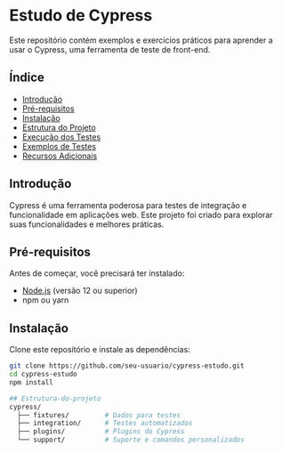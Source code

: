 # Estudo de Cypress

Este repositório contém exemplos e exercícios práticos para aprender a usar o Cypress, uma ferramenta de teste de front-end.

## Índice

- [Introdução](#introdução)
- [Pré-requisitos](#pré-requisitos)
- [Instalação](#instalação)
- [Estrutura do Projeto](#estrutura-do-projeto)
- [Execução dos Testes](#execução-dos-testes)
- [Exemplos de Testes](#exemplos-de-testes)
- [Recursos Adicionais](#recursos-adicionais)

## Introdução

Cypress é uma ferramenta poderosa para testes de integração e funcionalidade em aplicações web. Este projeto foi criado para explorar suas funcionalidades e melhores práticas.

## Pré-requisitos

Antes de começar, você precisará ter instalado:

- [Node.js](https://nodejs.org/) (versão 12 ou superior)
- npm ou yarn

## Instalação

Clone este repositório e instale as dependências:

```bash
git clone https://github.com/seu-usuario/cypress-estudo.git
cd cypress-estudo
npm install

## Estrutura-do-projeto
cypress/
  ├── fixtures/         # Dados para testes
  ├── integration/      # Testes automatizados
  ├── plugins/          # Plugins do Cypress
  └── support/          # Suporte e comandos personalizados